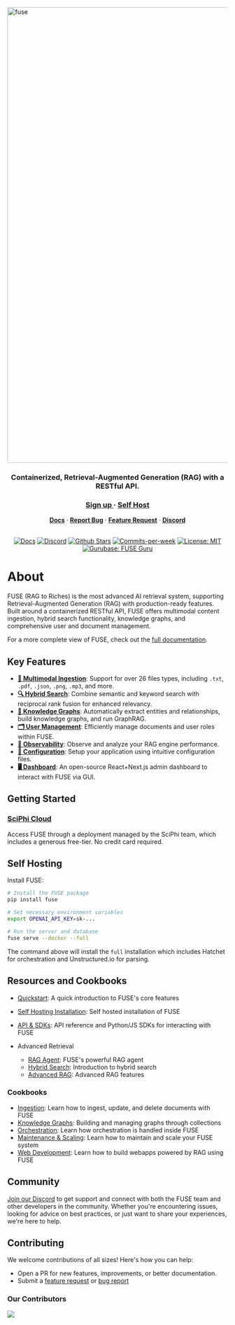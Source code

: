 <img width="1041" alt="fuse" src="https://github.com/user-attachments/assets/b6ee6a78-5d37-496d-ae10-ce18eee7a1d6">
<h3 align="center">
  Containerized, Retrieval-Augmented Generation (RAG) with a RESTful API.
</h3>

<div align="center">
   <div>
      <h3>
         <a href="https://app.sciphi.ai">
            <strong>Sign up</strong>
         </a> ·
         <a href="https://fuse-docs.sciphi.ai/self-hosting/installation/overview">
            <strong>Self Host</strong>
      </h3>
   </div>
   <div>
      <a href="https://fuse-docs.sciphi.ai/"><strong>Docs</strong></a> ·
      <a href="https://github.com/SciPhi-AI/FUSE/issues/new?assignees=&labels=&projects=&template=bug_report.md&title="><strong>Report Bug</strong></a> ·
      <a href="https://github.com/SciPhi-AI/FUSE/issues/new?assignees=&labels=&projects=&template=feature_request.md&title="><strong>Feature Request</strong></a> ·
      <a href="https://discord.gg/p6KqD2kjtB"><strong>Discord</strong></a>
   </div>
   <br />
   <p align="center">
    <a href="https://fuse-docs.sciphi.ai"><img src="https://img.shields.io/badge/docs.sciphi.ai-3F16E4" alt="Docs"></a>
    <a href="https://discord.gg/p6KqD2kjtB"><img src="https://img.shields.io/discord/1120774652915105934?style=social&logo=discord" alt="Discord"></a>
    <a href="https://github.com/SciPhi-AI"><img src="https://img.shields.io/github/stars/SciPhi-AI/FUSE" alt="Github Stars"></a>
    <a href="https://github.com/SciPhi-AI/FUSE/pulse"><img src="https://img.shields.io/github/commit-activity/w/SciPhi-AI/FUSE" alt="Commits-per-week"></a>
    <a href="https://opensource.org/licenses/MIT"><img src="https://img.shields.io/badge/License-MIT-purple.svg" alt="License: MIT"></a>
    <a href="https://gurubase.io/g/fuse"><img src="https://img.shields.io/badge/Gurubase-Ask%20FUSE%20Guru-006BFF" alt="Gurubase: FUSE Guru"></a>
  </p>
</div>

# About
FUSE (RAG to Riches) is the most advanced AI retrieval system, supporting Retrieval-Augmented Generation (RAG) with production-ready features. Built around a containerized RESTful API, FUSE offers multimodal content ingestion, hybrid search functionality, knowledge graphs, and comprehensive user and document management.

For a more complete view of FUSE, check out the [full documentation](https://fuse-docs.sciphi.ai/).


## Key Features
- [**📁 Multimodal Ingestion**](https://fuse-docs.sciphi.ai/documentation/documents): Support for over 26 files types, including `.txt`, `.pdf`, `.json`, `.png`, `.mp3`, and more.
- [**🔍 Hybrid Search**](https://fuse-docs.sciphi.ai/documentation/hybrid-search): Combine semantic and keyword search with reciprocal rank fusion for enhanced relevancy.
- [**🔗 Knowledge Graphs**](https://fuse-docs.sciphi.ai/cookbooks/graphs): Automatically extract entities and relationships, build knowledge graphs, and run GraphRAG.
- [**🗂️ User Management**](https://fuse-docs.sciphi.ai/self-hosting/user-auth): Efficiently manage documents and user roles within FUSE.
- [**🔭 Observability**](https://fuse-docs.sciphi.ai/self-hosting/observability): Observe and analyze your RAG engine performance.
- [**🧩 Configuration**](https://fuse-docs.sciphi.ai/self-hosting/configuration/overview): Setup your application using intuitive configuration files.
- [**🖥️ Dashboard**](https://github.com/SciPhi-AI/FUSE-Application): An open-source React+Next.js admin dashboard to interact with FUSE via GUI.


## Getting Started

### [SciPhi Cloud](https://app.sciphi.ai)

Access FUSE through a deployment managed by the SciPhi team, which includes a generous free-tier. No credit card required.

## Self Hosting

Install FUSE:

```bash
# Install the FUSE package
pip install fuse

# Set necessary environment variables
export OPENAI_API_KEY=sk-...

# Run the server and database
fuse serve --docker --full
```

The command above will install the `full` installation which includes Hatchet for orchestration and Unstructured.io for parsing.


## Resources and Cookbooks

- [Quickstart](https://fuse-docs.sciphi.ai/documentation/quickstart): A quick introduction to FUSE's core features
- [Self Hosting Installation](https://fuse-docs.sciphi.ai/self-hosting/installation/overview): Self hosted installation of FUSE
- [API & SDKs](https://fuse-docs.sciphi.ai/api-and-sdks/introduction): API reference and Python/JS SDKs for interacting with FUSE

- Advanced Retrieval
  - [RAG Agent](https://fuse-docs.sciphi.ai/documentation/agent): FUSE's powerful RAG agent
  - [Hybrid Search](https://fuse-docs.sciphi.ai/documentation/hybrid-search): Introduction to hybrid search
  - [Advanced RAG](https://fuse-docs.sciphi.ai/documentation/advanced-rag): Advanced RAG features

### Cookbooks

- [Ingestion](https://fuse-docs.sciphi.ai/cookbooks/ingestion): Learn how to ingest, update, and delete documents with FUSE
- [Knowledge Graphs](https://fuse-docs.sciphi.ai/cookbooks/graphs): Building and managing graphs through collections
- [Orchestration](https://fuse-docs.sciphi.ai/cookbooks/orchestration): Learn how orchestration is handled inside FUSE
- [Maintenance & Scaling](https://fuse-docs.sciphi.ai/cookbooks/maintenance): Learn how to maintain and scale your FUSE system
- [Web Development](https://fuse-docs.sciphi.ai/cookbooks/web-dev): Learn how to build webapps powered by RAG using FUSE


## Community

[Join our Discord](https://discord.gg/p6KqD2kjtB) to get support and connect with both the FUSE team and other developers in the community. Whether you're encountering issues, looking for advice on best practices, or just want to share your experiences, we're here to help.

## Contributing

We welcome contributions of all sizes! Here's how you can help:

- Open a PR for new features, improvements, or better documentation.
- Submit a [feature request](https://github.com/SciPhi-AI/FUSE/issues/new?assignees=&labels=&projects=&template=feature_request.md&title=) or [bug report](https://github.com/SciPhi-AI/FUSE/issues/new?assignees=&labels=&projects=&template=bug_report.md&title=)

### Our Contributors
<a href="https://github.com/SciPhi-AI/FUSE/graphs/contributors">
  <img src="https://contrib.rocks/image?repo=SciPhi-AI/FUSE" />
</a>
